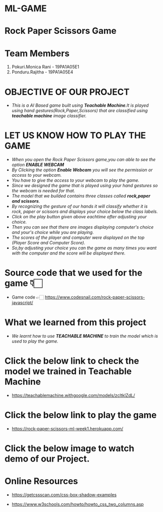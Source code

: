 # ML-GAME
  
 # Rock Paper Scissors Game


 #  Team Members
 1. Pokuri.Monica Rani - 19PA1A05E1
 2. Ponduru.Rajitha    - 19PA1A05E4
 
 
 # OBJECTIVE OF OUR PROJECT
 
 * <i> This is a AI Based game built using <b>Teachable Machine</b>.It is played using hand gestures(Rock,Paper,Scissors)
  that are classified using <b>teachable machine</b> image classifier.</i>
  
  
  
  
 # LET US KNOW HOW TO PLAY THE GAME
  
*  <i> When you open the Rock Paper Scissors game,you can able to see the option **ENABLE WEBCAM**</i>
*  <i> By Clicking the option **Enable Webcam** you will see the permission or access to your webcam.</i>
*  <i> You have to give the access to your webcam to play the game.</i>
*  <i> Since we designed the game that is played using your hand gestures so the webcam is needed for that.</i>
*  <i> The model that we builded contains three classes called **rock,paper and scissors**.</i>
*  <i> By recognizing the gesture of our hands it will classify whether it is rock, paper or scissors and displays            your choice below the class labels. </i>
*  <i> Click on the play button given above eachtime  after adjusting your choice.</i>
*  <i>Then you can see that there are images displaying computer's choice and your's choice while you are playing.</i>
*  <i> The scores of the player and computer were displayed on the top (Player Score and Computer Score).</i>
*  <i> So,by adjusting your choice you can the game as many times you want with the computer and the score will be        displayed there. </i>
  
  
  # Source code that we used for the game 👇🏻
  
  * Game code  👉🏻 https://www.codesnail.com/rock-paper-scissors-javascript/
  
  
   # What we learned from this project
  
  * <i>We learnt how to use **TEACHABLE MACHINE** to train the model which is used to play the game.</i>
  
  
   # Click the below link to check the model we trained in **Teachable Machine**
  
  * https://teachablemachine.withgoogle.com/models/zcltklZdL/
  
  
  
   # Click the below link to play the game
   
  * https://rock-paper-scissors-ml-week1.herokuapp.com/
  
  
   # Click the below image to watch demo of our Project.
  
  
  
  
   # Online Resources
 
  * https://getcssscan.com/css-box-shadow-examples
  
  * https://www.w3schools.com/howto/howto_css_two_columns.asp
  
